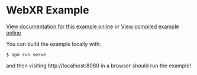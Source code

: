 # WebXR Example

[View documentation for this example online][dox] or [View compiled example
online][compiled]

[compiled]: https://rustwasm.github.io/wasm-bindgen/exbuild/webxr/
[dox]: https://rustwasm.github.io/docs/wasm-bindgen/examples/webxr.html

You can build the example locally with:

```
$ npm run serve
```

and then visiting http://localhost:8080 in a browser should run the example!
